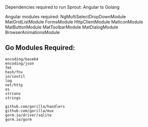 Dependencies required to run Sprout:
Angular ts
Golang

Angular modules required:
    NgMultiSelectDropDownModule
    MatGridListModule
    FormsModule
    HttpClientModule
    MatIconModule
    MatButtonModule
    MatToolbarModule
    MatDialogModule
    BrowserAnimationsModule


## Go Modules Required:
    encoding/base64
	encoding/json
	fmt
	hash/fnv
	io/ioutil
	log
	net/http
	os
	strconv
	strings

	github.com/gorilla/handlers
	github.com/gorilla/mux
	gorm.io/driver/sqlite
	gorm.io/gorm
